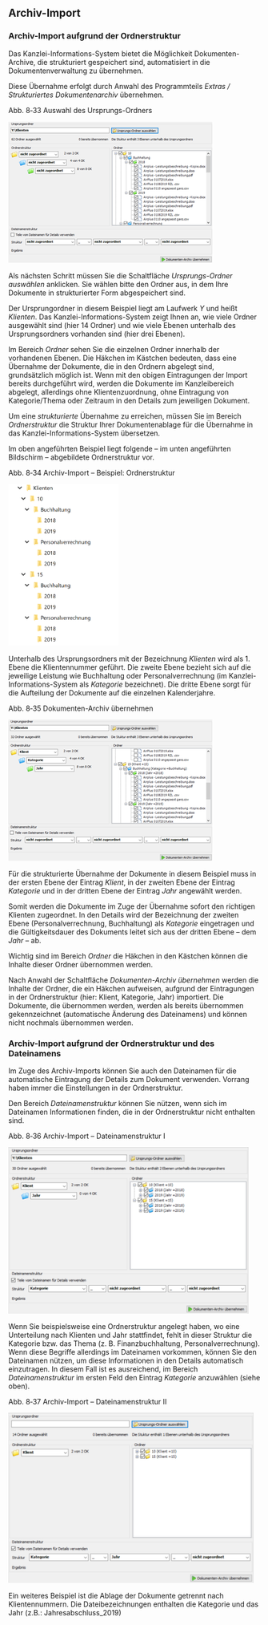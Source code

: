 ## Archiv-Import

### Archiv-Import aufgrund der Ordnerstruktur

Das Kanzlei-Informations-System bietet die Möglichkeit
Dokumenten-Archive, die strukturiert gespeichert sind, automatisiert in
die Dokumentenverwaltung zu übernehmen.

Diese Übernahme erfolgt durch Anwahl des Programmteils *Extras /
Strukturiertes Dokumentenarchiv* übernehmen.

Abb. 8‑33 Auswahl des Ursprungs-Ordners

<img src="img/image253.png"
style="width:4.24947in;height:2.93713in" />

Als nächsten Schritt müssen Sie die Schaltfläche *Ursprungs-Ordner
auswählen* anklicken. Sie wählen bitte den Ordner aus, in dem Ihre
Dokumente in strukturierter Form abgespeichert sind.

Der Ursprungordner in diesem Beispiel liegt am Laufwerk *Y* und heißt
*Klienten*. Das Kanzlei-Informations-System zeigt Ihnen an, wie viele
Ordner ausgewählt sind (hier 14 Ordner) und wie viele Ebenen unterhalb
des Ursprungsordners vorhanden sind (hier drei Ebenen).

Im Bereich *Ordner* sehen Sie die einzelnen Ordner innerhalb der
vorhandenen Ebenen. Die Häkchen im Kästchen bedeuten, dass eine
Übernahme der Dokumente, die in den Ordnern abgelegt sind, grundsätzlich
möglich ist. Wenn mit den obigen Eintragungen der Import bereits
durchgeführt wird, werden die Dokumente im Kanzleibereich abgelegt,
allerdings ohne Klientenzuordnung, ohne Eintragung von Kategorie/Thema
oder Zeitraum in den Details zum jeweiligen Dokument.

Um eine *strukturierte* Übernahme zu erreichen, müssen Sie im Bereich
*Ordnerstruktur* die Struktur Ihrer Dokumentenablage für die Übernahme
in das Kanzlei-Informations-System übersetzen.

Im oben angeführten Beispiel liegt folgende – im unten angeführten
Bildschirm – abgebildete Ordnerstruktur vor.

Abb. 8‑34 Archiv-Import – Beispiel: Ordnerstruktur

<img src="img/image254.png"
style="width:2.29167in;height:3.36667in" />

Unterhalb des Ursprungsordners mit der Bezeichnung *Klienten* wird
als 1. Ebene die Klientennummer geführt. Die zweite Ebene bezieht sich
auf die jeweilige Leistung wie Buchhaltung oder Personalverrechnung (im
Kanzlei-Informations-System als *Kategorie* bezeichnet). Die dritte
Ebene sorgt für die Aufteilung der Dokumente auf die einzelnen
Kalenderjahre.

Abb. 8‑35 Dokumenten-Archiv übernehmen

<img src="img/image255.png"
style="width:4.24947in;height:2.93713in" />

Für die strukturierte Übernahme der Dokumente in diesem Beispiel muss in
der ersten Ebene der Eintrag *Klient*, in der zweiten Ebene der Eintrag
*Kategorie* und in der dritten Ebene der Eintrag *Jahr* angewählt
werden.

Somit werden die Dokumente im Zuge der Übernahme sofort den richtigen
Klienten zugeordnet. In den Details wird der Bezeichnung der zweiten
Ebene (Personalverrechnung, Buchhaltung) als *Kategorie* eingetragen und
die Gültigkeitsdauer des Dokuments leitet sich aus der dritten Ebene –
dem *Jahr* – ab.

Wichtig sind im Bereich *Ordner* die Häkchen in den Kästchen können die
Inhalte dieser Ordner übernommen werden.

Nach Anwahl der Schaltfläche *Dokumenten-Archiv übernehmen* werden die
Inhalte der Ordner, die ein Häkchen aufweisen, aufgrund der Eintragungen
in der Ordnerstruktur (hier: Klient, Kategorie, Jahr) importiert. Die
Dokumente, die übernommen werden, werden als bereits übernommen
gekennzeichnet (automatische Änderung des Dateinamens) und können nicht
nochmals übernommen werden.

### Archiv-Import aufgrund der Ordnerstruktur und des Dateinamens

Im Zuge des Archiv-Imports können Sie auch den Dateinamen für die
automatische Ein­tragung der Details zum Dokument verwenden. Vorrang
haben immer die Einstellungen in der Ordnerstruktur.

Den Bereich *Dateinamenstruktur* können Sie nützen, wenn sich im
Dateinamen Informationen finden, die in der Ordnerstruktur nicht
enthalten sind.

Abb. 8‑36 Archiv-Import – Dateinamenstruktur I

<img src="img/image256.png"
style="width:5in;height:3.45833in" />

Wenn Sie beispielsweise eine Ordnerstruktur angelegt haben, wo eine
Unterteilung nach Klienten und Jahr stattfindet, fehlt in dieser
Struktur die Kategorie bzw. das Thema (z. B. Finanzbuchhaltung,
Personalverrechnung). Wenn diese Begriffe allerdings im Dateinamen
vorkommen, können Sie den Dateinamen nützen, um diese Informationen in
den Details automatisch einzutragen. In diesem Fall ist es ausreichend,
im Bereich *Dateinamenstruktur* im ersten Feld den Eintrag *Kategorie*
anzuwählen (siehe oben).

Abb. 8‑37 Archiv-Import – Dateinamenstruktur II

<img src="img/image257.png"
style="width:5.1in;height:3.53333in" />

Ein weiteres Beispiel ist die Ablage der Dokumente getrennt nach
Klientennummern. Die Dateibezeichnungen enthalten die Kategorie und das
Jahr (z.B.: Jahresabschluss_2019)
